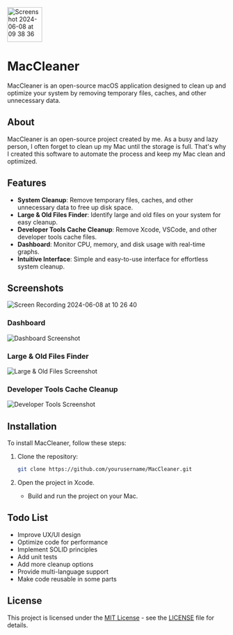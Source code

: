 <img width="80" alt="Screenshot 2024-06-08 at 09 38 36" src="https://github.com/ViniciusDeep/MacCleaner/assets/32227073/a4deb021-4b28-4a81-acc2-47a7d982fe65">



# MacCleaner  

MacCleaner is an open-source macOS application designed to clean up and optimize your system by removing temporary files, caches, and other unnecessary data.

## About

MacCleaner is an open-source project created by me. As a busy and lazy person, I often forget to clean up my Mac until the storage is full. That's why I created this software to automate the process and keep my Mac clean and optimized.

## Features

- **System Cleanup**: Remove temporary files, caches, and other unnecessary data to free up disk space.
- **Large & Old Files Finder**: Identify large and old files on your system for easy cleanup.
- **Developer Tools Cache Cleanup**: Remove Xcode, VSCode, and other developer tools cache files.
- **Dashboard**: Monitor CPU, memory, and disk usage with real-time graphs.
- **Intuitive Interface**: Simple and easy-to-use interface for effortless system cleanup.

## Screenshots
![Screen Recording 2024-06-08 at 10 26 40](https://github.com/ViniciusDeep/MacCleaner/assets/32227073/2a81c705-ff3a-46ab-8ef4-441bdda38bcf)


### Dashboard
![Dashboard Screenshot](https://github.com/ViniciusDeep/MacCleaner/assets/32227073/90573490-d693-423c-8c44-bb3c46b8522a)

### Large & Old Files Finder
![Large & Old Files Screenshot](https://github.com/ViniciusDeep/MacCleaner/assets/32227073/047229d5-4308-4c02-8290-2d87aa1f5a5e)

### Developer Tools Cache Cleanup
![Developer Tools Screenshot](https://github.com/ViniciusDeep/MacCleaner/assets/32227073/adc25ab7-2603-4ab4-bf65-5a6b00f215ff)

## Installation

To install MacCleaner, follow these steps:

1. Clone the repository:

   ```bash
   git clone https://github.com/yourusername/MacCleaner.git

2. Open the project in Xcode.
    - Build and run the project on your Mac.

## Todo List
- Improve UX/UI design
- Optimize code for performance
- Implement SOLID principles
- Add unit tests
- Add more cleanup options
- Provide multi-language support
- Make code reusable in some parts

## License

This project is licensed under the [MIT License](https://github.com/ViniciusDeep/MacCleaner/blob/main/LICENSE) - see the [LICENSE](https://github.com/ViniciusDeep/MacCleaner/blob/main/LICENSE) file for details.
